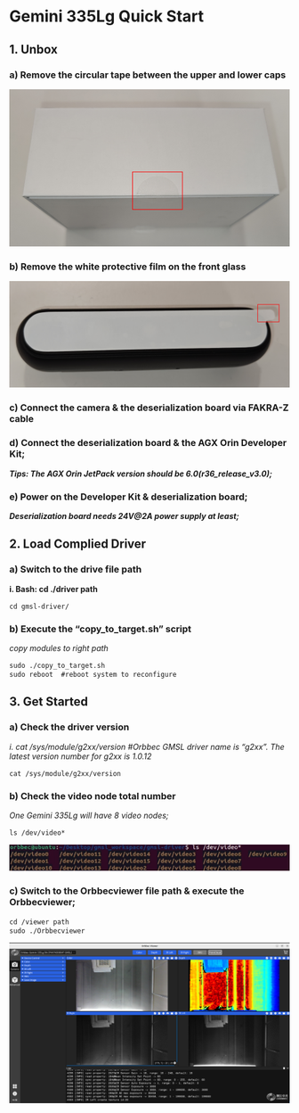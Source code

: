 Gemini 335Lg Quick Start
===
## 1.	Unbox
### a)	Remove the circular tape between the upper and lower caps
![a](picture/unbox.png)
### b)	Remove the white protective film on the front glass
![b](picture/unbox1.png)
### c)	Connect the camera & the deserialization board via FAKRA-Z cable

### d)	Connect the deserialization board & the AGX Orin Developer Kit;
***Tips: The AGX Orin JetPack version should be 6.0(r36_release_v3.0);***

### e)	Power on the Developer Kit & deserialization board;
***Deserialization board needs 24V@2A power supply at least;***

## 2.	Load Complied Driver
### a)	Switch to the drive file path
**i.	Bash:  cd ./driver path**
```
cd gmsl-driver/
```
### b)  Execute the “copy_to_target.sh” script
*copy modules to right path*
```
sudo ./copy_to_target.sh
sudo reboot  #reboot system to reconfigure
```
## 3.	Get Started
### a)	Check the driver version
*i.	cat /sys/module/g2xx/version #Orbbec GMSL driver name is “g2xx”. The latest version number for g2xx is 1.0.12*
```
cat /sys/module/g2xx/version
```
### b)	Check the video node total number
*One Gemini 335Lg will have 8 video nodes;*
```
ls /dev/video*
```
![b](picture/start.png)
### c)  Switch to the Orbbecviewer file path & execute the Orbbecviewer;
```
cd /viewer path  
sudo ./Orbbecviewer 
```
![b](picture/viewer.png)
